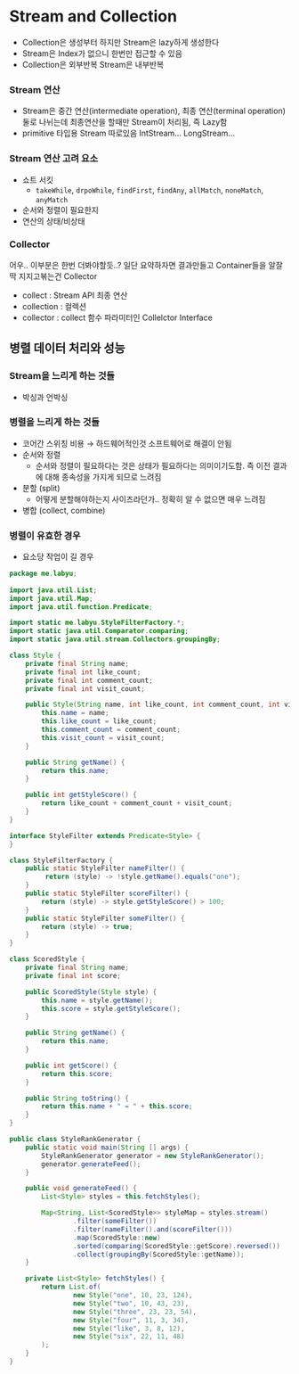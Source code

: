 # Stream and Collection

- Collection은 생성부터 하지만 Stream은 lazy하게 생성한다
- Stream은 Index가 없으니 한번만 접근할 수 있음
- Collection은 외부반복 Stream은 내부반복

### Stream 연산

- Stream은 중간 연산(intermediate operation), 최종 연산(terminal operation) 둘로 나뉘는데
최종연산을 할때만 Stream이 처리됨, 즉 Lazy함
- primitive 타입용 Stream 따로있음 IntStream... LongStream...

### Stream 연산 고려 요소

- 쇼트 서킷
    - `takeWhile`, `drpoWhile`, `findFirst`, `findAny`, `allMatch`, `noneMatch`, `anyMatch`
- 순서와 정렬이 필요한지
- 연산의 상태/비상태

### Collector

어우.. 이부분은 한번 더봐야할듯..? 일단 요약하자면 결과만들고 Container들을 알잘딱 지지고볶는건 Collector

- collect : Stream API 최종 연산
- collection : 컬렉션
- collector : collect 함수 파라미터인 Collelctor Interface

## 병렬 데이터 처리와 성능

### Stream을 느리게 하는 것들

- 박싱과 언박싱

### 병렬을 느리게 하는 것들

- 코어간 스위칭 비용 → 하드웨어적인것 소프트웨어로 해결이 안됨
- 순서와 정렬
    - 순서와 정렬이 필요하다는 것은 상태가 필요하다는 의미이기도함. 즉 이전 결과에 대해 종속성을 가지게 되므로 느려짐
- 분할 (split)
    - 어떻게 분할해야하는지 사이즈라던가.. 정확히 알 수 없으면 매우 느려짐
- 병합 (collect, combine)

### 병렬이 유효한 경우

- 요소당 작업이 길 경우

```java
package me.labyu;
	
import java.util.List;
import java.util.Map;
import java.util.function.Predicate;

import static me.labyu.StyleFilterFactory.*;
import static java.util.Comparator.comparing;
import static java.util.stream.Collectors.groupingBy;

class Style {
    private final String name;
    private final int like_count;
    private final int comment_count;
    private final int visit_count;

    public Style(String name, int like_count, int comment_count, int visit_count) {
        this.name = name;
        this.like_count = like_count;
        this.comment_count = comment_count;
        this.visit_count = visit_count;
    }

    public String getName() {
        return this.name;
    }

    public int getStyleScore() {
        return like_count + comment_count + visit_count;
    }
}

interface StyleFilter extends Predicate<Style> {
}

class StyleFilterFactory {
    public static StyleFilter nameFilter() {
         return (style) -> !style.getName().equals("one");
    }
    public static StyleFilter scoreFilter() {
        return (style) -> style.getStyleScore() > 100;
    }
    public static StyleFilter someFilter() {
        return (style) -> true;
    }
}

class ScoredStyle {
    private final String name;
    private final int score;

    public ScoredStyle(Style style) {
        this.name = style.getName();
        this.score = style.getStyleScore();
    }

    public String getName() {
        return this.name;
    }

    public int getScore() {
        return this.score;
    }

    public String toString() {
        return this.name + " = " + this.score;
    }
}

public class StyleRankGenerator {
    public static void main(String [] args) {
        StyleRankGenerator generator = new StyleRankGenerator();
        generator.generateFeed();
    }

    public void generateFeed() {
        List<Style> styles = this.fetchStyles();

        Map<String, List<ScoredStyle>> styleMap = styles.stream()
                .filter(someFilter())
                .filter(nameFilter().and(scoreFilter()))
                .map(ScoredStyle::new)
                .sorted(comparing(ScoredStyle::getScore).reversed())
                .collect(groupingBy(ScoredStyle::getName));
    }

    private List<Style> fetchStyles() {
        return List.of(
                new Style("one", 10, 23, 124),
                new Style("two", 10, 43, 23),
                new Style("three", 23, 23, 54),
                new Style("four", 11, 3, 34),
                new Style("like", 3, 8, 12),
                new Style("six", 22, 11, 48)
        );
    }
}
```

